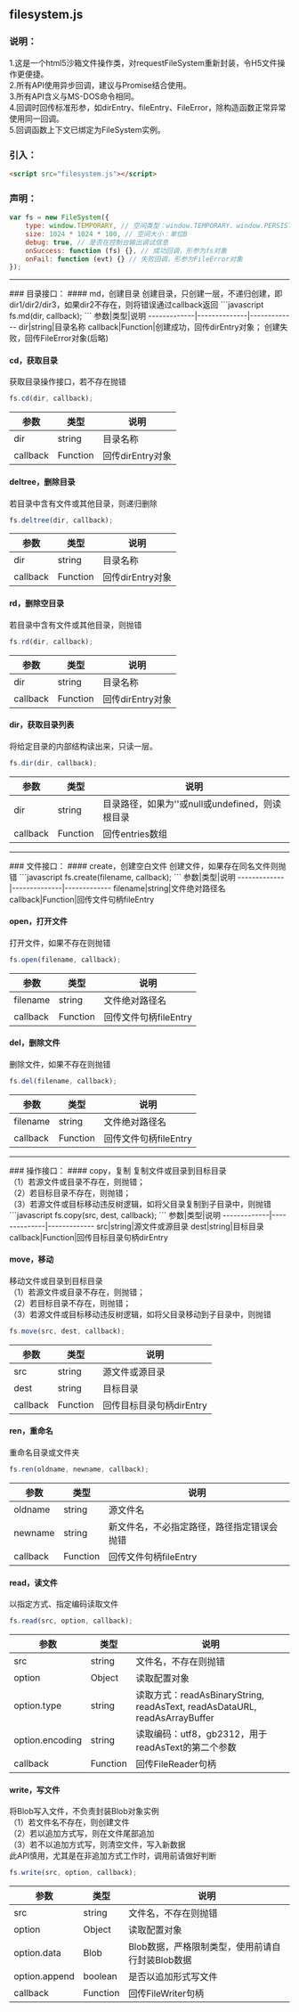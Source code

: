 ## filesystem.js
### 说明：
1.这是一个html5沙箱文件操作类，对requestFileSystem重新封装，令H5文件操作更便捷。<br>
2.所有API使用异步回调，建议与Promise结合使用。<br>
3.所有API含义与MS-DOS命令相同。<br>
4.回调时回传标准形参，如dirEntry、fileEntry、FileError，除构造函数正常异常使用同一回调。<br>
5.回调函数上下文已绑定为FileSystem实例。
### 引入：
```html
<script src="filesystem.js"></script>
```
### 声明：
```javascript
var fs = new FileSystem({
    type: window.TEMPORARY, // 空间类型：window.TEMPORARY、window.PERSISTENT
    size: 1024 * 1024 * 100, // 空间大小：单位B
    debug: true, // 是否在控制台输出调试信息
    onSuccess: function (fs) {}, // 成功回调，形参为fs对象
    onFail: function (evt) {} // 失败回调，形参为FileError对象
});
```
<hr>
### 目录接口：
#### md，创建目录
创建目录，只创建一层，不递归创建，即dir1/dir2/dir3，如果dir2不存在，则将错误通过callback返回
```javascript
fs.md(dir, callback);
```
参数|类型|说明
-------------|--------------|-------------
dir|string|目录名称
callback|Function|创建成功，回传dirEntry对象； 创建失败，回传FileError对象(后略)

#### cd，获取目录
获取目录操作接口，若不存在抛错<br>
```javascript
fs.cd(dir, callback);
```
参数|类型|说明
-------------|--------------|-------------
dir|string|目录名称
callback|Function|回传dirEntry对象

#### deltree，删除目录
若目录中含有文件或其他目录，则递归删除
```javascript
fs.deltree(dir, callback);
```
参数|类型|说明
-------------|--------------|-------------
dir|string|目录名称
callback|Function|回传dirEntry对象

#### rd，删除空目录
若目录中含有文件或其他目录，则抛错
```javascript
fs.rd(dir, callback);
```
参数|类型|说明
-------------|--------------|-------------
dir|string|目录名称
callback|Function|回传dirEntry对象

#### dir，获取目录列表
将给定目录的内部结构读出来，只读一层。
```javascript
fs.dir(dir, callback);
```
参数|类型|说明
-------------|--------------|-------------
dir|string|目录路径，如果为''或null或undefined，则读根目录
callback|Function|回传entries数组
<hr>
### 文件接口：
#### create，创建空白文件
创建文件，如果存在同名文件则抛错
```javascript
fs.create(filename, callback);
```
参数|类型|说明
-------------|--------------|-------------
filename|string|文件绝对路径名
callback|Function|回传文件句柄fileEntry

#### open，打开文件
打开文件，如果不存在则抛错
```javascript
fs.open(filename, callback);
```
参数|类型|说明
-------------|--------------|-------------
filename|string|文件绝对路径名
callback|Function|回传文件句柄fileEntry

#### del，删除文件
删除文件，如果不存在则抛错
```javascript
fs.del(filename, callback);
```
参数|类型|说明
-------------|--------------|-------------
filename|string|文件绝对路径名
callback|Function|回传文件句柄fileEntry
<hr>
### 操作接口：
#### copy，复制
复制文件或目录到目标目录<br>
（1）若源文件或目录不存在，则抛错；<br>
（2）若目标目录不存在，则抛错；<br>
（3）若源文件或目标移动违反树逻辑，如将父目录复制到子目录中，则抛错
```javascript
fs.copy(src, dest, callback);
```
参数|类型|说明
-------------|--------------|-------------
src|string|源文件或源目录
dest|string|目标目录
callback|Function|回传目标目录句柄dirEntry

#### move，移动
移动文件或目录到目标目录<br>
（1）若源文件或目录不存在，则抛错；<br>
（2）若目标目录不存在，则抛错；<br>
（3）若源文件或目标移动违反树逻辑，如将父目录移动到子目录中，则抛错
```javascript
fs.move(src, dest, callback);
```
参数|类型|说明
-------------|--------------|-------------
src|string|源文件或源目录
dest|string|目标目录
callback|Function|回传目标目录句柄dirEntry

#### ren，重命名
重命名目录或文件夹
```javascript
fs.ren(oldname, newname, callback);
```
参数|类型|说明
-------------|--------------|-------------
oldname|string|源文件名
newname|string|新文件名，不必指定路径，路径指定错误会抛错
callback|Function|回传文件句柄fileEntry

#### read，读文件
以指定方式、指定编码读取文件
```javascript
fs.read(src, option, callback);
```
参数|类型|说明
-------------|--------------|-------------
src|string|文件名，不存在则抛错
option|Object|读取配置对象
option.type|string|读取方式：readAsBinaryString, readAsText, readAsDataURL, readAsArrayBuffer
option.encoding|string|读取编码：utf8，gb2312，用于readAsText的第二个参数
callback|Function|回传FileReader句柄

#### write，写文件
将Blob写入文件，不负责封装Blob对象实例<br>
（1）若文件名不存在，则创建文件<br>
（2）若以追加方式写，则在文件尾部追加<br>
（3）若不以追加方式写，则清空文件，写入新数据<br>
此API慎用，尤其是在非追加方式工作时，调用前请做好判断
```javascript
fs.write(src, option, callback);
```
参数|类型|说明
-------------|--------------|-------------
src|string|文件名，不存在则抛错
option|Object|读取配置对象
option.data|Blob|Blob数据，严格限制类型，使用前请自行封装Blob数据
option.append|boolean|是否以追加形式写文件
callback|Function|回传FileWriter句柄
